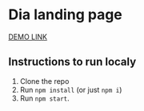 # Dia landing page
[DEMO LINK](https://aleksandra04.github.io/layout_dia/)

## Instructions to run localy
1. Clone the repo
2. Run `npm install` (or just `npm i`)
3. Run `npm start`.
